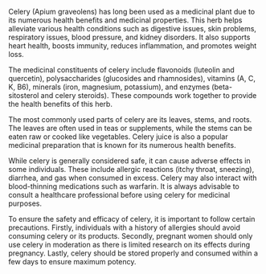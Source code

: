 Celery (Apium graveolens) has long been used as a medicinal plant due to its numerous health benefits and medicinal properties. This herb helps alleviate various health conditions such as digestive issues, skin problems, respiratory issues, blood pressure, and kidney disorders. It also supports heart health, boosts immunity, reduces inflammation, and promotes weight loss.



The medicinal constituents of celery include flavonoids (luteolin and quercetin), polysaccharides (glucosides and rhamnosides), vitamins (A, C, K, B6), minerals (iron, magnesium, potassium), and enzymes (beta-sitosterol and celery steroids). These compounds work together to provide the health benefits of this herb.



The most commonly used parts of celery are its leaves, stems, and roots. The leaves are often used in teas or supplements, while the stems can be eaten raw or cooked like vegetables. Celery juice is also a popular medicinal preparation that is known for its numerous health benefits.



While celery is generally considered safe, it can cause adverse effects in some individuals. These include allergic reactions (itchy throat, sneezing), diarrhea, and gas when consumed in excess. Celery may also interact with blood-thinning medications such as warfarin. It is always advisable to consult a healthcare professional before using celery for medicinal purposes.



To ensure the safety and efficacy of celery, it is important to follow certain precautions. Firstly, individuals with a history of allergies should avoid consuming celery or its products. Secondly, pregnant women should only use celery in moderation as there is limited research on its effects during pregnancy. Lastly, celery should be stored properly and consumed within a few days to ensure maximum potency.